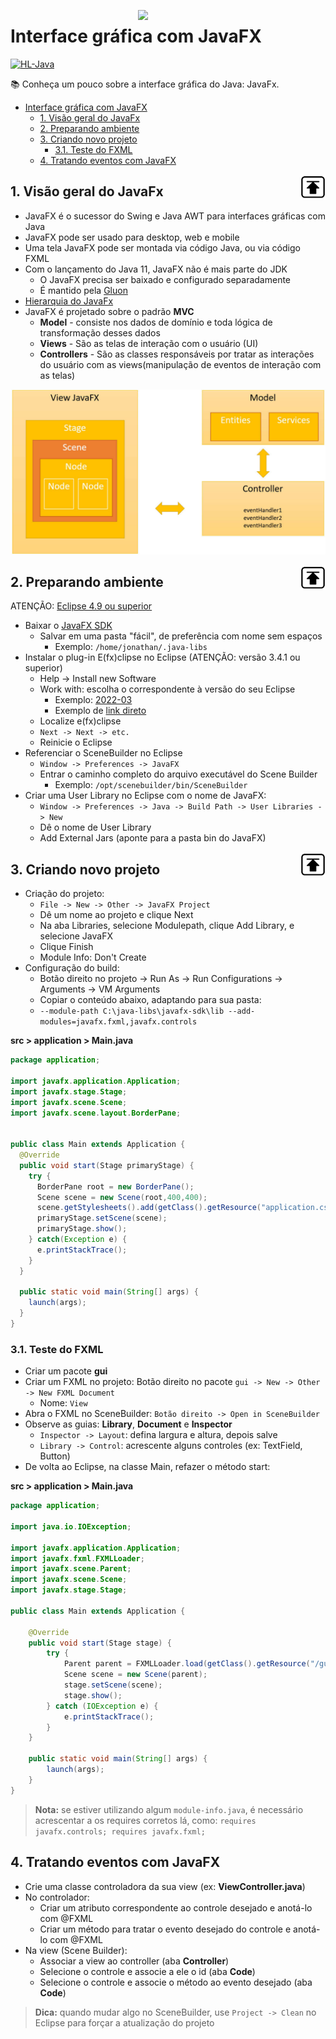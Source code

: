 <!-- LOGO DIREITO -->
<a href="#"><img width="300px" src="http://taverna.devall.com.br/uploads/default/original/1X/c80c3b40f56c23824504e7c2a3e0d081f9ff2087.png" align="right" /></a>

# Interface gráfica com JavaFX

<p align="left">
  <a href="https://github.com/JonathanTSilva/HL-Java">
    <img src="https://img.shields.io/static/v1?label=HomeLab&message=Java&color=red&logo=java&logoColor=white&labelColor=grey&style=flat" alt="HL-Java">
  </a>
</p>

📚 Conheça um pouco sobre a interface gráfica do Java: JavaFx.

<!-- SUMÁRIO -->
- [Interface gráfica com JavaFX](#interface-gráfica-com-javafx)
  - [1. Visão geral do JavaFx](#1-visão-geral-do-javafx)
  - [2. Preparando ambiente](#2-preparando-ambiente)
  - [3. Criando novo projeto](#3-criando-novo-projeto)
    - [3.1. Teste do FXML](#31-teste-do-fxml)
  - [4. Tratando eventos com JavaFX](#4-tratando-eventos-com-javafx)

<!-- VOLTAR AO INÍCIO -->
<a href="#"><img width="40px" src="https://github.com/JonathanTSilva/JonathanTSilva/blob/main/Images/back-to-top.png" align="right" /></a>

## 1. Visão geral do JavaFx

- JavaFX é o sucessor do Swing e Java AWT para interfaces gráficas com Java
- JavaFX pode ser usado para desktop, web e mobile
- Uma tela JavaFX pode ser montada via código Java, ou via código FXML
- Com o lançamento do Java 11, JavaFX não é mais parte do JDK
  - O JavaFX precisa ser baixado e configurado separadamente
  - É mantido pela [Gluon][1]
- [Hierarquia do JavaFx][2]
- JavaFX é projetado sobre o padrão **MVC**
  - **Model** - consiste nos dados de domínio e toda lógica de transformação desses dados
  - **Views** - São as telas de interação com o usuário (UI)
  - **Controllers** - São as classes responsáveis por tratar as interações do usuário com as views(manipulação de eventos de interação com as telas)

![A]

<!-- VOLTAR AO INÍCIO -->
<a href="#"><img width="40px" src="https://github.com/JonathanTSilva/JonathanTSilva/blob/main/Images/back-to-top.png" align="right" /></a>

## 2. Preparando ambiente

ATENÇÃO: [Eclipse 4.9 ou superior][3]

- Baixar o [JavaFX SDK][4]
  - Salvar em uma pasta "fácil", de preferência com nome sem espaços
    - Exemplo: `/home/jonathan/.java-libs`
- Instalar o plug-in E(fx)clipse no Eclipse (ATENÇÃO: versão 3.4.1 ou superior)
  - Help -> Install new Software
  - Work with: escolha o correspondente à versão do seu Eclipse
    - Exemplo: [2022-03][5]
    - Exemplo de [link direto][6]
  - Localize e(fx)clipse
  - `Next -> Next -> etc.`
  - Reinicie o Eclipse
- Referenciar o SceneBuilder no Eclipse
  - `Window -> Preferences -> JavaFX`
  - Entrar o caminho completo do arquivo executável do Scene Builder
    - Exemplo: `/opt/scenebuilder/bin/SceneBuilder`
- Criar uma User Library no Eclipse com o nome de JavaFX:
  - `Window -> Preferences -> Java -> Build Path -> User Libraries -> New`
  - Dê o nome de User Library
  - Add External Jars (aponte para a pasta bin do JavaFX)

<!-- VOLTAR AO INÍCIO -->
<a href="#"><img width="40px" src="https://github.com/JonathanTSilva/JonathanTSilva/blob/main/Images/back-to-top.png" align="right" /></a>

## 3. Criando novo projeto

- Criação do projeto:
  - `File -> New -> Other -> JavaFX Project`
  - Dê um nome ao projeto e clique Next
  - Na aba Libraries, selecione Modulepath, clique Add Library, e selecione JavaFX
  - Clique Finish
  - Module Info: Don't Create
- Configuração do build:
  - Botão direito no projeto -> Run As -> Run Configurations -> Arguments -> VM Arguments
  - Copiar o conteúdo abaixo, adaptando para sua pasta:
  - `--module-path C:\java-libs\javafx-sdk\lib --add-modules=javafx.fxml,javafx.controls`

**src > application > Main.java**

```java
package application;

import javafx.application.Application;
import javafx.stage.Stage;
import javafx.scene.Scene;
import javafx.scene.layout.BorderPane;


public class Main extends Application {
  @Override
  public void start(Stage primaryStage) {
    try {
      BorderPane root = new BorderPane();
      Scene scene = new Scene(root,400,400);
      scene.getStylesheets().add(getClass().getResource("application.css").toExternalForm());
      primaryStage.setScene(scene);
      primaryStage.show();
    } catch(Exception e) {
      e.printStackTrace();
    }
  }

  public static void main(String[] args) {
    launch(args);
  }
}
```

### 3.1. Teste do FXML

- Criar um pacote **gui**
- Criar um FXML no projeto: Botão direito no pacote `gui -> New -> Other -> New FXML Document`
  - Nome: `View`
- Abra o FXML no SceneBuilder: `Botão direito -> Open in SceneBuilder`
- Observe as guias: **Library**, **Document** e **Inspector**
  - `Inspector -> Layout`: defina largura e altura, depois salve
  - `Library -> Control`: acrescente alguns controles (ex: TextField, Button)
- De volta ao Eclipse, na classe Main, refazer o método start:

**src > application > Main.java**

```java
package application;

import java.io.IOException;

import javafx.application.Application;
import javafx.fxml.FXMLLoader;
import javafx.scene.Parent;
import javafx.scene.Scene;
import javafx.stage.Stage;

public class Main extends Application {
    
    @Override
    public void start(Stage stage) {
        try {
            Parent parent = FXMLLoader.load(getClass().getResource("/gui/View.fxml"));
            Scene scene = new Scene(parent);
            stage.setScene(scene);
            stage.show();
        } catch (IOException e) {
            e.printStackTrace();
        }
    }

    public static void main(String[] args) {
        launch(args);
    }
}
```

>**Nota:** se estiver utilizando algum `module-info.java`, é necessário acrescentar a os requires corretos lá, como: `requires javafx.controls; requires javafx.fxml;`

## 4. Tratando eventos com JavaFX

- Crie uma classe controladora da sua view (ex: **ViewController.java**)
- No controlador:
  - Criar um atributo correspondente ao controle desejado e anotá-lo com @FXML
  - Criar um método para tratar o evento desejado do controle e anotá-lo com @FXML
- Na view (Scene Builder):
  - Associar a view ao controller (aba **Controller**)
  - Selecione o controle e associe a ele o id (aba **Code**)
  - Selecione o controle e associe o método ao evento desejado (aba **Code**)

>**Dica:** quando mudar algo no SceneBuilder, use `Project -> Clean` no Eclipse para forçar a atualização do projeto

<!-- MARKDOWN LINKS -->
<!-- SITES -->
[1]: https://gluonhq.com/products/javafx/
[2]: https://docs.oracle.com/javase/8/javafx/api/overview-tree.html
[3]: http://www.eclipse.org/downloads/packages/
[4]: https://gluonhq.com/products/javafx/
[5]: http://download.eclipse.org/releases/2022-03
[6]: http://download.eclipse.org/efxclipse/updates-released/3.7.0/site/

<!-- IMAGES -->
[A]: ../../Images/javafx1.png

